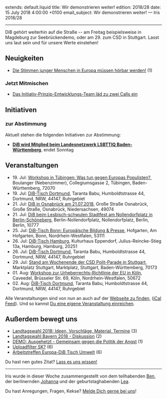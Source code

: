 extends: default.liquid
title: Wir demonstrieren weiter!
edition: 2018/28
date: 15 July 2018 4:00:00 +0100
email_subject: Wir demonstrieren weiter! — Iris 2018/28

---
DiB gehört weiterhin auf die Straße -- am Freitag beispielsweise in Magdeburg zur Seebrückendemo, oder am 29. zum CSD in Stuttgart. Lasst uns laut sein und für unsere Werte einstehen!

## Neuigkeiten

 - [Die Stimmen junger Menschen in Europa müssen hörbar werden!](https://marktplatz.bewegung.jetzt/t/die-stimmen-junger-menschen-in-europa-muessen-hoerbar-werden/23407) (1)

### Jetzt Mitmischen

- [Das Initiativ-Prinzip-Entwicklungs-Team läd zu zwei Calls ein](https://marktplatz.bewegung.jetzt/t/weiterentwicklung-des-plenums/23480)

## Initiativen

### zur Abstimmung
Aktuell stehen die folgenden Initiativen zur Abstimmung:

 - **[DiB wird Mitglied beim Landesnetzwerk LSBTTIQ Baden-Württemberg](https://abstimmen.bewegung.jetzt/initiative/189-dib-wird-mitglied-beim-landesnetzwerk-lsbttiq-baden-wurttemberg)**, endet Sonntag

## Veranstaltungen

 - 19.&nbsp;Jul: [Workshop in Tübingen: Was tun gegen Europas Populisten?](https://bewegung.jetzt/veranstaltungen/workshop-in-tuebingen-was-tun-gegen-europas-populisten/), Boulanger (Nebenzimmer), Collegiumsgasse 2, Tübingen, Baden-Württemberg, 72070
 - 19.&nbsp;Jul: [DiB-Tisch Dortmund](https://bewegung.jetzt/veranstaltungen/dib-tisch-dortmund-2018-07-19/), Taranta Babu, Humboldtstrasse 44, Dortmund, NRW, 44147, Ruhrgebiet
 - 21.&nbsp;Jul: [DiB in Osnabrück am 21.07.2018](https://bewegung.jetzt/veranstaltungen/dib-in-osnabrueck-am-21-07-2018/), Große Straße Osnabrück, Große Straße, Osnabrück, Niedersachsen, 49074
 - 21.&nbsp;Jul: [DiB beim Lesbisch-schwulen Stadtfest am Nollendorfplatz in Berlin-Schöneberg](https://bewegung.jetzt/veranstaltungen/dib-beim-lesbisch-schwulen-stadtfest-am-nollendorfplatz-in-berlin-schoeneberg/), Berlin-Nollendorfplatz, Nollendorfplatz, Berlin, Berlin, 10777
 - 25.&nbsp;Jul: [DiB-Tisch Bonn: Europäische Bildung &amp; Presse](https://bewegung.jetzt/veranstaltungen/dib-tisch-bonn-europaeische-bildung-presse/), Hofgarten, Am Hofgarten, Bonn, Nordrhein-Westfalen, 53111
 - 26.&nbsp;Jul: [DiB-Tisch Hamburg](https://bewegung.jetzt/veranstaltungen/dib-tisch-hamburg/), Kulturhaus Eppendorf, Julius-Reincke-Stieg 13a, Hamburg, Hamburg, 20251
 - 26.&nbsp;Jul: [DiB-Tisch Dortmund](https://bewegung.jetzt/veranstaltungen/dib-tisch-dortmund-2018-07-26/), Taranta Babu, Humboldtstrasse 44, Dortmund, NRW, 44147, Ruhrgebiet
 - 29.&nbsp;Jul: [Stand am Wochenende der CSD Polit-Parade in Stuttgart](https://bewegung.jetzt/veranstaltungen/stand-am-wochenende-der-csd-polit-parade-in-stuttgart/), Marktplatz Stuttgart, Marktplatz, Stuttgart, Baden-Württemberg, 70173
 - 01.&nbsp;Aug: [Workshop zur Urheberrechts-Richtlinie der EU in Köln](https://bewegung.jetzt/veranstaltungen/workshop-zur-urheberrechts-richtlinie-der-eu-in-koeln/), Caveedel, Brüsseler Str. 69, Köln, Nordrhein-Westfalen, 50672
 - 02.&nbsp;Aug: [DiB-Tisch Dortmund](https://bewegung.jetzt/veranstaltungen/dib-tisch-dortmund-2018-08-02/), Taranta Babu, Humboldtstrasse 44, Dortmund, NRW, 44147, Ruhrgebiet

Alle Veranstaltungen sind von nun an auch auf der [Webseite zu finden](https://bewegung.jetzt/veranstaltungen/), ([iCal Feed](https://bewegung.jetzt/?ical=1)). Und so kannst [Du eine eigene Veranstaltung einreichen](https://marktplatz.bewegung.jetzt/t/eine-veranstaltung-auf-der-webseite-einreichen/21379).



## Außerdem bewegt uns

 - [Landtagswahl 2018: Ideen, Vorschläge, Material, Termine](https://marktplatz.bewegung.jetzt/t/landtagswahl-2018-ideen-vorschlaege-material-termine/23410) (3)
 - [Landtagswahl Bayern 2018 - Diskussion](https://marktplatz.bewegung.jetzt/t/landtagswahl-bayern-2018-diskussion/23443) (2)
 - [DEMO: Ausgehetzt - Gemeinsam gegen die Politik der Angst](https://marktplatz.bewegung.jetzt/t/demo-ausgehetzt-gemeinsam-gegen-die-politik-der-angst/23444) (1)
 - [Uploadfilter SK?](https://marktplatz.bewegung.jetzt/t/uploadfilter-sk/23374) (6)
 - [Arbeitstreffen Europa-DiB Tisch Umwelt](https://marktplatz.bewegung.jetzt/t/arbeitstreffen-europa-dib-tisch-umwelt/23404) (6)


Du hast nen gutes Zitat? [Lass es uns wissen!](https://marktplatz.bewegung.jetzt/t/lustige-dib-zitate/10175)


---

Iris wurde in dieser Woche zusammengestellt von dem teilhabenden [Ben](https://marktplatz.bewegung.jetzt/u/Ben/), der berlinernden [Johanna](https://marktplatz.bewegung.jetzt/u/Johanna/) und der geburtstaghabenden [Lea](https://marktplatz.bewegung.jetzt/u/Leia/).

Du hast Anregungen, Fragen, Kekse? [Melde Dich gerne bei uns](https://marktplatz.bewegung.jetzt/t/neu-iris-die-woechtliche-zusammenfasssung-zum-sonntagsbrunch/10990)!

